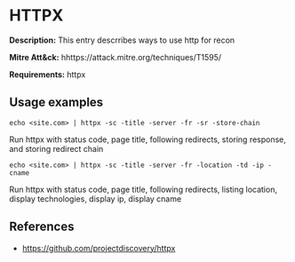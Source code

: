 # HTTPX

**Description:** This entry descrribes ways to use http for recon

**Mitre Att&ck:** hhttps://attack.mitre.org/techniques/T1595/

**Requirements:** httpx

## Usage examples

```
echo <site.com> | httpx -sc -title -server -fr -sr -store-chain
```

Run httpx with status code, page title, following redirects, storing response, and storing redirect chain

```
echo <site.com> | httpx -sc -title -server -fr -location -td -ip -cname
```

Run httpx with status code, page title, following redirects, listing location, display technologies, display ip, display cname
  
## References
* https://github.com/projectdiscovery/httpx
